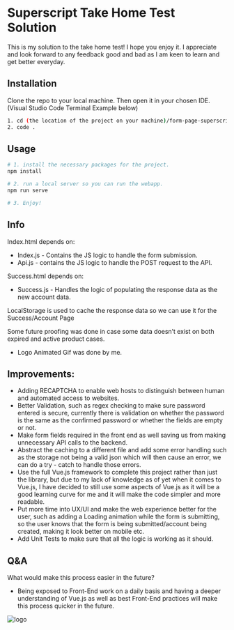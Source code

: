 # Superscript Take Home Test Solution

This is my solution to the take home test! I hope you enjoy it. I appreciate and look forward to any feedback good and bad as I am keen to learn and get better everyday.

## Installation

Clone the repo to your local machine.
Then open it in your chosen IDE. (Visual Studio Code Terminal Example below)

```bash
1. cd (the location of the project on your machine)/form-page-superscript
2. code .

```

## Usage

```bash
# 1. install the necessary packages for the project.
npm install

# 2. run a local server so you can run the webapp.
npm run serve

# 3. Enjoy!
```

## Info

Index.html depends on: 
- Index.js - Contains the JS logic to handle the form submission.
- Api.js - contains the JS logic to handle the POST request to the API.

Success.html depends on: 
- Success.js - Handles the logic of populating the response data as the new account data.

LocalStorage is used to cache the response data so we can use it for the Success/Account Page

Some future proofing was done in case some data doesn’t exist on both expired and active product cases.

- Logo Animated Gif was done by me.

## Improvements:

- Adding RECAPTCHA to enable web hosts to distinguish between human and automated access to websites.
- Better Validation, such as regex checking to make sure password entered is secure, currently there is validation on whether the password is the same as the confirmed password or whether the fields are empty or not.
- Make form fields required in the front end as well saving us from making unnecessary API calls to the backend.
- Abstract the caching to a different file and add some error handling such as the storage not being a valid json which will then cause an error, we can do a try - catch to handle those errors.
- Use the full Vue.js framework to complete this project rather than just the library, but due to my lack of knowledge as of yet when it comes to Vue.js, I have decided to still use some aspects of Vue.js as it will be a good learning curve for me and it will make the code simpler and more readable.
- Put more time into UX/UI and make the web experience better for the user, such as adding a Loading animation while the form is submitting, so the user knows that the form is being submitted/account being created, making it look better on mobile etc.
- Add Unit Tests to make sure that all the logic is working as it should.

## Q&A

What would make this process easier in the future?
- Being exposed to Front-End work on a daily basis and having a deeper understanding of Vue.js as well as best Front-End practices will make this process quicker in the future.

![logo](https://user-images.githubusercontent.com/34858839/214443489-6c4452b8-f91e-4d5f-8092-d39e29fd4942.png)
